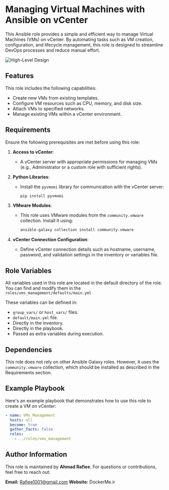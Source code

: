 Managing Virtual Machines with Ansible on vCenter
=========

This Ansible role provides a simple and efficient way to manage Virtual Machines (VMs) on vCenter. By automating tasks such as VM creation, configuration, and lifecycle management, this role is designed to streamline DevOps processes and reduce manual effort.

![High-Level Design](../../../images/rahbia-s4-hld.png)

Features
------------

This role includes the following capabilities:

- Create new VMs from existing templates.
- Configure VM resources such as CPU, memory, and disk size.
- Attach VMs to specified networks.
- Manage existing VMs within a vCenter environment.

Requirements
------------

Ensure the following prerequisites are met before using this role:

1. **Access to vCenter**:
   - A vCenter server with appropriate permissions for managing VMs (e.g., Administrator or a custom role with sufficient rights).

2. **Python Libraries**:
   - Install the `pyvmomi` library for communication with the vCenter server:
     ```bash
     pip install pyvmomi
     ```

3. **VMware Modules**:
   - This role uses VMware modules from the `community.vmware` collection. Install it using:
     ```bash
     ansible-galaxy collection install community.vmware
     ```

4. **vCenter Connection Configuration**:
   - Define vCenter connection details such as hostname, username, password, and validation settings in the inventory or variables file.

Role Variables
--------------

All variables used in this role are located in the default directory of the role. You can find and modify them in the `roles/vms_management/defaults/main.yml`

These variables can be defined in:
  - `group_vars/` or `host_vars/` files.
  - `default/main.yml` file.
  - Directly in the inventory.
  - Directly in the playbook.
  - Passed as extra variables during execution.

Dependencies
------------

This role does not rely on other Ansible Galaxy roles. However, it uses the `community.vmware` collection, which should be installed as described in the Requirements section.

Example Playbook
----------------

Here's an example playbook that demonstrates how to use this role to create a VM on vCenter:

```yaml
- name: VMs Management
  hosts: all
  become: true
  gather_facts: false
  roles:
    - ../roles/vms_management
```

Author Information
------------------
This role is maintained by **Ahmad Rafiee**. For questions or contributions, feel free to reach out:

**Email:** Rafiee1001@gmail.com
**Website:** DockerMe.ir


